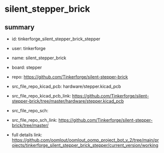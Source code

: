 # silent_stepper_brick
 
## summary 
* id: tinkerforge_silent_stepper_brick_stepper
* user: tinkerforge
* name: silent_stepper_brick
* board: stepper
* repo: https://github.com/Tinkerforge/silent-stepper-brick
* src_file_repo_kicad_pcb: hardware/stepper.kicad_pcb
* src_file_repo_kicad_pcb_link: https://github.com/Tinkerforge/silent-stepper-brick/tree/master/hardware/stepper.kicad_pcb


* src_file_repo_sch: 
* src_file_repo_sch_link: https://github.com/Tinkerforge/silent-stepper-brick/tree/master/
* full details link: https://github.com/oomlout/oomlout_oomp_project_bot_v_2/tree/main/projects/tinkerforge_silent_stepper_brick_stepper/current_version/working  







